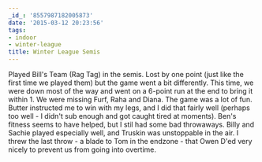 ```yaml
---
_id_: '8557987182005873'
date: '2015-03-12 20:23:56'
tags:
- indoor
- winter-league
title: Winter League Semis
---
```


Played Bill's Team (Rag Tag) in the semis. Lost by one point (just like the first time we played them) but the game went a bit differently. This time, we
were down most of the way and went on a 6-point run at the end to bring it within 1. We were missing Furf, Raha and Diana. The game was a lot of fun.
Butter instructed me to win with my legs, and I did that fairly well (perhaps too well - I didn't sub enough and got caught tired at moments). Ben's
fitness seems to have helped, but I stil had some bad throwaways. Billy and Sachie played especially well, and Truskin was unstoppable in the air. I threw
the last throw - a blade to Tom in the endzone - that Owen D'ed very nicely to prevent us from going into overtime.
